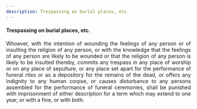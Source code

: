 ```yaml
---
description: Trespassing on burial places, etc.
---
```


#### Trespassing on burial places, etc.
<div style="text-align: justify">

Whoever, with the intention of wounding the feelings of any person or of insulting the religion of any person, or with the knowledge that the feelings of any person are likely to be wounded or that the religion of any person is likely to be insulted thereby, commits any trespass in any place of worship or on any place of sepulture, or any place set apart for the performance of funeral rites or as a depository for the remains of the dead, or offers any indignity to any human corpse, or causes disturbance to any persons assembled for the performance of funeral ceremonies, shall be punished with imprisonment of either description for a term which may extend to one year, or with a fine, or with both.

</div>
